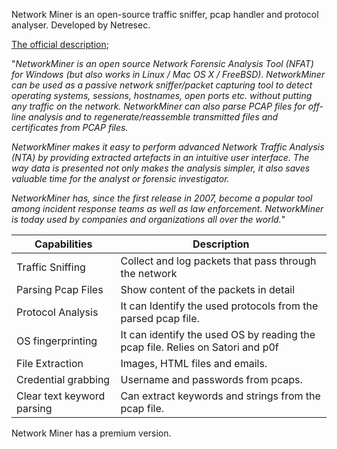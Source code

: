 Network Miner is an open-source traffic sniffer, pcap handler and protocol analyser. Developed by Netresec.

[The official description](https://www.netresec.com/?page=NetworkMiner);

"_NetworkMiner is an open source Network Forensic Analysis Tool (NFAT) for Windows (but also works in Linux / Mac OS X / FreeBSD). NetworkMiner can be used as a passive network sniffer/packet capturing tool to detect operating systems, sessions, hostnames, open ports etc. without putting any traffic on the network. NetworkMiner can also parse PCAP files for off-line analysis and to regenerate/reassemble transmitted files and certificates from PCAP files._

_NetworkMiner makes it easy to perform advanced Network Traffic Analysis (NTA) by providing extracted artefacts in an intuitive user interface. The way data is presented not only makes the analysis simpler, it also saves valuable time for the analyst or forensic investigator._

_NetworkMiner has, since the first release in 2007, become a popular tool among incident response teams as well as law enforcement. NetworkMiner is today used by companies and organizations all over the world._"


| Capabilities               | Description                                                                    |
| -------------------------- | ------------------------------------------------------------------------------ |
| Traffic Sniffing           | Collect and log packets that pass through the network                          |
| Parsing Pcap Files         | Show content of the packets in detail                                          |
| Protocol Analysis          | It can Identify the used protocols from the parsed pcap file.                  |
| OS fingerprinting          | It can identify the used OS by reading the pcap file. Relies on Satori and p0f |
| File Extraction            | Images, HTML files and emails.                                                 |
| Credential grabbing        | Username and passwords from pcaps.                                             |
| Clear text keyword parsing | Can extract keywords and strings from the pcap file.                           |
Network Miner has a premium version.
